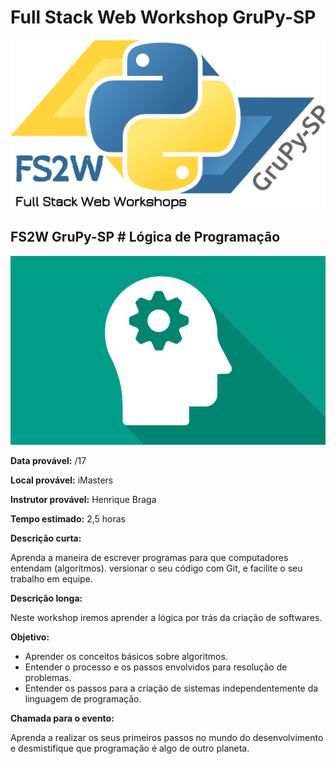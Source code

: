 # Full Stack Web Workshop GruPy-SP

![fs2w](img/fs2w.png)

## FS2W GruPy-SP # Lógica de Programação

![git](img/logic.png)

**Data provável:** /17

**Local provável:** iMasters

**Instrutor provável:**  Henrique Braga

**Tempo estimado:** 2,5 horas

**Descrição curta:**

Aprenda a maneira de escrever programas para que computadores entendam (algoritmos). versionar o seu código com Git, e facilite o seu trabalho em equipe.

**Descrição longa:**

Neste workshop iremos aprender a lógica por trás da criação de softwares.

**Objetivo:**

* Aprender os conceitos básicos sobre algoritmos.
* Entender o processo e os passos envolvidos para resolução de problemas.
* Entender os passos para a criação de sistemas independentemente da linguagem de programação.

**Chamada para o evento:**

Aprenda a realizar os seus primeiros passos no mundo do desenvolvimento e desmistifique que programação é algo de outro planeta.

